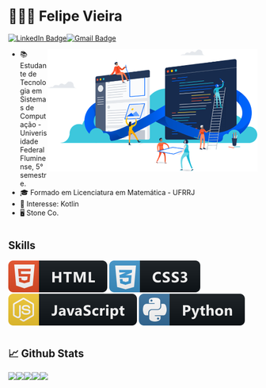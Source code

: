 # 👨🏻‍💻 Felipe Vieira 
[![LinkedIn Badge](https://img.shields.io/badge/-Felipe%20Vieira-6495ED?style=flat-square&labelColor=6495ED&logo=linkedin&logoColor=white&link=https://www.linkedin.com/in/felipedeav)](https://www.linkedin.com/in/felipedeav)[![Gmail Badge](https://img.shields.io/badge/-felipeav@id.uff.br-c13232?style=flat-square&logo=Gmail&logoColor=white&link=mailto:felipeav@id.uff.br)](mailto:felipeav@id.uff.br)



<img align="right"  src="https://github.com/FelipedeAV/felipedeav/blob/main/foto.png" width="425px"/>

- 📚 Estudante de Tecnologia em Sistemas de Computação - Univerisidade Federal Fluminense, 5° semestre.
- 🎓 Formado em Licenciatura em Matemática - UFRRJ
- 💙 Interesse: Kotlin
- 🖥️ Stone Co.

#
## Skills
![Language1](https://raw.githubusercontent.com/8bithemant/8bithemant/master/svg/dev/languages/html.svg)
![Language1](https://raw.githubusercontent.com/MikeCodesDotNET/ColoredBadges/master/svg/dev/languages/css3.svg)
![Language1](https://raw.githubusercontent.com/8bithemant/8bithemant/master/svg/dev/languages/js.svg)
![Language1](https://raw.githubusercontent.com/8bithemant/8bithemant/master/svg/dev/languages/python.svg)

#
## 📈 Github Stats

![](https://github-profile-summary-cards.vercel.app/api/cards/profile-details?username=felipedeav&theme=github_dark)![](https://github-profile-summary-cards.vercel.app/api/cards/repos-per-language?username=felipedeav&theme=github_dark)![](https://github-profile-summary-cards.vercel.app/api/cards/stats?username=felipedeav&theme=github_dark)![](https://github-profile-summary-cards.vercel.app/api/cards/most-commit-language?username=felipedeav&theme=github_dark)![](https://github-profile-summary-cards.vercel.app/api/cards/productive-time?username=felipedeav&theme=github_dark)
